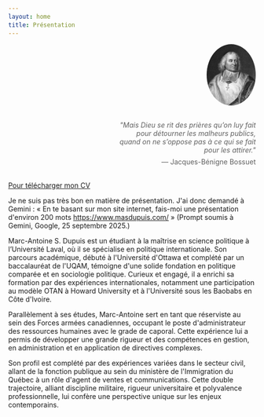 ```yaml
---
layout: home
title: Présentation
---
```


<div style="text-align: right; margin-bottom: 2em;">
  <img src="/assets/bossuet_photo.jpg" alt="Photo de Jacques-Bénigne Bossuet" style="width: 100px; border-radius: 50%;">
</div>

<div style="max-width: 60%; margin-left: auto; margin-right: 0; text-align: right;">
  <blockquote style="border: none; padding: 0;">
    <p style="margin-bottom: 0.5em; font-style: italic;">"Mais Dieu se rit des prières qu’on luy fait pour détourner les malheurs publics, quand on ne s’oppose pas à ce qui se fait pour les attirer."</p>
    <footer>— Jacques-Bénigne Bossuet</footer>
  </blockquote>
</div>

<br>

 <a href="assets/CV_Marc_Antoine_Dupuis.pdf" target="_blank" class="btn">
  Pour télécharger mon CV
</a>

Je ne suis pas très bon en matière de présentation. J'ai donc demandé à Gemini : « En te basant sur mon site internet, fais-moi une présentation d'environ 200 mots https://www.masdupuis.com/ » (Prompt soumis à Gemini, Google, 25 septembre 2025.)

Marc-Antoine S. Dupuis est un étudiant à la maîtrise en science politique à l’Université Laval, où il se spécialise en politique internationale. Son parcours académique, débuté à l'Université d'Ottawa et complété par un baccalauréat de l'UQAM, témoigne d'une solide fondation en politique comparée et en sociologie politique. Curieux et engagé, il a enrichi sa formation par des expériences internationales, notamment une participation au modèle OTAN à Howard University et à l'Université sous les Baobabs en Côte d'Ivoire.

Parallèlement à ses études, Marc-Antoine sert en tant que réserviste au sein des Forces armées canadiennes, occupant le poste d'administrateur des ressources humaines avec le grade de caporal. Cette expérience lui a permis de développer une grande rigueur et des compétences en gestion, en administration et en application de directives complexes.

Son profil est complété par des expériences variées dans le secteur civil, allant de la fonction publique au sein du ministère de l'Immigration du Québec à un rôle d'agent de ventes et communications. Cette double trajectoire, alliant discipline militaire, rigueur universitaire et polyvalence professionnelle, lui confère une perspective unique sur les enjeux contemporains.


